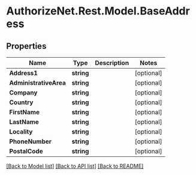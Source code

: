 # AuthorizeNet.Rest.Model.BaseAddress
## Properties

Name | Type | Description | Notes
------------ | ------------- | ------------- | -------------
**Address1** | **string** |  | [optional] 
**AdministrativeArea** | **string** |  | [optional] 
**Company** | **string** |  | [optional] 
**Country** | **string** |  | [optional] 
**FirstName** | **string** |  | [optional] 
**LastName** | **string** |  | [optional] 
**Locality** | **string** |  | [optional] 
**PhoneNumber** | **string** |  | [optional] 
**PostalCode** | **string** |  | [optional] 

[[Back to Model list]](../README.md#documentation-for-models) [[Back to API list]](../README.md#documentation-for-api-endpoints) [[Back to README]](../README.md)

